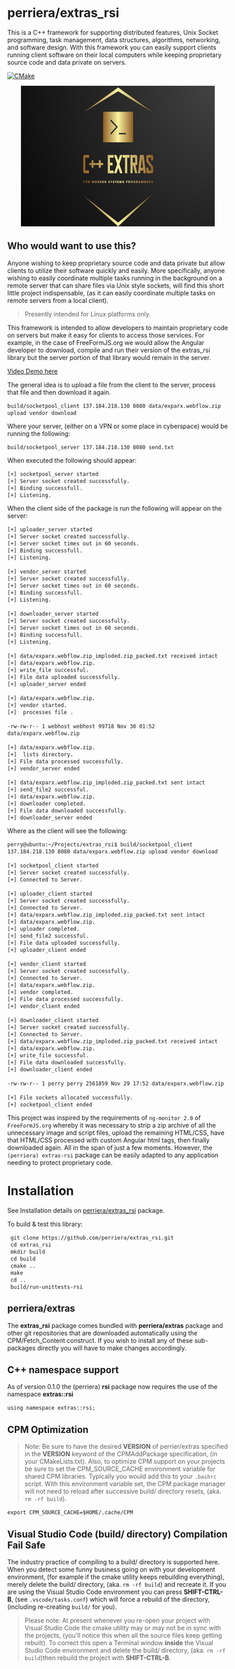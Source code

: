
# perriera/extras_rsi
This is a C++ framework for supporting distributed features, Unix Socket programming, task management, data structures, algorithms, networking, and software design. With this framework you can easily support clients running client software on their local computers while keeping proprietary source code and data private on servers.

[![CMake](https://github.com/mattcoding4days/extras/actions/workflows/cmake.yml/badge.svg?branch=dev)](https://github.com/mattcoding4days/extras/actions/workflows/cmake.yml)

<div align="center">
  <img width="442" height="320" src="assets/extras.png">
  <br>
</div>

## Who would want to use this?
Anyone wishing to keep proprietary source code and data private but allow clients to utilize their software quickly and easily. More specifically, anyone wishing to easily coordinate multiple tasks running in the background on a remote server that can share files via Unix style sockets, will find this short little project indispensable, (as it can easily coordinate multiple tasks on remote servers from a local client).

>
> Presently intended for Linux platforms only.
>

This framework is intended to allow developers to maintain proprietary code on servers but make it easy for clients to access those services. For example, in the case of FreeFormJS.org we would allow the Angular developer to download, compile and run their version of the extras_rsi library but the server portion of that library would remain in the server. 

[Video Demo here](https://github.com/perriera/extras_rsi/tree/dev/assets)

The general idea is to upload a file from the client to the server, process that file and then download it again.

	build/socketpool_client 137.184.218.130 8080 data/exparx.webflow.zip upload vendor download 

Where your server, (either on a VPN or some place in cyberspace) would be running the following:

	build/socketpool_server 137.184.218.130 8080 send.txt
When executed the following should appear:

	[+] socketpool_server started 
	[+] Server socket created successfully.
	[+] Binding successfull.
	[+] Listening.

When the client side of the package is run the following will appear on the server:

	[+] uploader_server started 
	[+] Server socket created successfully.
	[+] Server socket times out in 60 seconds.
	[+] Binding successfull.
	[+] Listening.
	
	[+] vendor_server started 
	[+] Server socket created successfully.
	[+] Server socket times out in 60 seconds.
	[+] Binding successfull.
	[+] Listening.
	
	[+] downloader_server started 
	[+] Server socket created successfully.
	[+] Server socket times out in 60 seconds.
	[+] Binding successfull.
	[+] Listening.
	
	[+] data/exparx.webflow.zip_imploded.zip_packed.txt received intact
	[+] data/exparx.webflow.zip.
	[+] write_file successful.
	[+] File data uploaded successfully.
	[+] uploader_server ended 

	[+] data/exparx.webflow.zip.
	[+] vendor started.
	[+]  processes file .

	-rw-rw-r-- 1 webhost webhost 99718 Nov 30 01:52 data/exparx.webflow.zip

	[+] data/exparx.webflow.zip.
	[+]  lists directory.
	[+] File data processed successfully.
	[+] vendor_server ended 

	[+] data/exparx.webflow.zip_imploded.zip_packed.txt sent intact
	[+] send_file2 successful.
	[+] data/exparx.webflow.zip.
	[+] downloader completed.
	[+] File data downloaded successfully.
	[+] downloader_server ended 

Where as the client will see the following:

	perry@ubuntu:~/Projects/extras_rsi$ build/socketpool_client 137.184.218.130 8080 data/exparx.webflow.zip upload vendor download 
	
	[+] socketpool_client started 
	[+] Server socket created successfully.
	[+] Connected to Server.
	
	[+] uploader_client started 
	[+] Server socket created successfully.
	[+] Connected to Server.
	[+] data/exparx.webflow.zip_imploded.zip_packed.txt sent intact
	[+] data/exparx.webflow.zip.
	[+] uploader completed.
	[+] send_file2 successful.
	[+] File data uploaded successfully.
	[+] uploader_client ended 

	[+] vendor_client started 
	[+] Server socket created successfully.
	[+] Connected to Server.
	[+] data/exparx.webflow.zip.
	[+] vendor completed.
	[+] File data processed successfully.
	[+] vendor_client ended 

	[+] downloader_client started 
	[+] Server socket created successfully.
	[+] Connected to Server.
	[+] data/exparx.webflow.zip_imploded.zip_packed.txt received intact
	[+] data/exparx.webflow.zip.
	[+] write_file successful.
	[+] File data downloaded successfully.
	[+] downloader_client ended 

	-rw-rw-r-- 1 perry perry 2561859 Nov 29 17:52 data/exparx.webflow.zip

	[+] File sockets allocated successfully.
	[+] socketpool_client ended 



This project was inspired by the requirements of `ng-monitor 2.0` of `FreeFormJS.org` whereby it was necessary to strip a zip archive of all the unnecessary image and script files, upload the remaining HTML/CSS, have that HTML/CSS processed with custom Angular html tags, then finally downloaded again. All in the span of just a few moments. However, the `(perriera) extras-rsi` package can be easily adapted to any application needing to protect proprietary code.
 
 # Installation
 See Installation details on  [perriera/extras_rsi](https://github.com/perriera/extras_rsi.git) package.

 To build & test this library:
  
     git clone https://github.com/perriera/extras_rsi.git
     cd extras_rsi
     mkdir build
     cd build
     cmake ..
     make
     cd ..
     build/run-unittests-rsi

## perriera/extras
The **extras_rsi** package comes bundled with **perriera/extras** package and other git repositories that are downloaded automatically using the CPM/Fetch_Content construct. If you wish to install any of these sub-packages directly you will have to make changes accordingly.
    
## C++ namespace support
As of version 0.1.0 the (perriera) **rsi** package now requires the use of the namespace **extras::rsi**

    using namespace extras::rsi;

## CPM Optimization
> Note: Be sure to have the desired **VERSION** of perrier/extras specified in the **VERSION** keyword of the CPMAddPackage specification, (in your CMakeLists.txt). Also, to optimize CPM support on your projects be sure to set the CPM_SOURCE_CACHE environment variable for shared CPM libraries. Typically you would add this to your `.bashrc` script. With this environment variable set, the CPM package manager will not need to reload after successive build/ directory resets, (aka. `rm -rf build`). 

	export CPM_SOURCE_CACHE=$HOME/.cache/CPM

## Visual Studio Code (build/ directory) Compilation Fail Safe
The industry practice of compiling to a build/ directory is supported here. When you detect some funny business going on with your development environment, (for example if the cmake utility keeps rebuilding everything), merely delete the build/ directory, (aka. `rm -rf build`) and recreate it. If you are using the Visual Studio Code environment you can press **SHIFT-CTRL-B**, (see `.vscode/tasks.conf`) which will force a rebuild of the directory, (including re-creating `build/` for you).

> Please note: At present whenever you re-open your project with Visual Studio Code the cmake utility may or may not be in sync with the projects, (you'll notice this when all the source files keep getting rebuilt). To correct this open a Terminal window **inside** the Visual Studio Code environment and delete the build/ directory, (aka. `rm -rf build`)then rebuild the project with **SHIFT-CTRL-B**.
